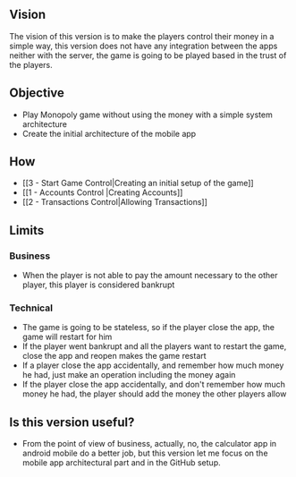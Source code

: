 ## Vision
The vision of this version is to make the players control their money in a simple way, this version does not have any integration between the apps neither with the server, the game is going to be played based in the trust of the players.

## Objective
- Play Monopoly game without using the money with a simple system architecture
- Create the initial architecture of the mobile app

## How
- [[3 - Start Game Control|Creating an initial setup of the game]]
- [[1 - Accounts Control |Creating Accounts]]
- [[2 - Transactions Control|Allowing Transactions]]

## Limits

### Business 
- When the player is not able to pay the amount necessary to the other player, this player is considered bankrupt

### Technical
- The game is going to be stateless, so if the player close the app, the game will restart for him
- If the player went bankrupt and all the players want to restart the game, close the app and reopen makes the game restart 
- If a player close the app accidentally, and remember how much money he had, just make an operation including the money again
- If the player close the app accidentally, and don't remember how much money he had, the player should add the money the other players allow

## Is this version useful?
- From the point of view of business, actually, no, the calculator app in android mobile do a better job, but this version let me focus on the mobile app architectural part and in the GitHub setup.